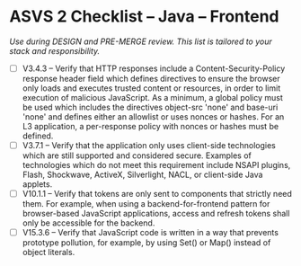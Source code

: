 # ASVS 2 Checklist – Java – Frontend

_Use during DESIGN and PRE-MERGE review. This list is tailored to your stack and responsibility._

- [ ] V3.4.3 – Verify that HTTP responses include a Content-Security-Policy response header field which defines directives to ensure the browser only loads and executes trusted content or resources, in order to limit execution of malicious JavaScript. As a minimum, a global policy must be used which includes the directives object-src 'none' and base-uri 'none' and defines either an allowlist or uses nonces or hashes. For an L3 application, a per-response policy with nonces or hashes must be defined.
- [ ] V3.7.1 – Verify that the application only uses client-side technologies which are still supported and considered secure. Examples of technologies which do not meet this requirement include NSAPI plugins, Flash, Shockwave, ActiveX, Silverlight, NACL, or client-side Java applets.
- [ ] V10.1.1 – Verify that tokens are only sent to components that strictly need them. For example, when using a backend-for-frontend pattern for browser-based JavaScript applications, access and refresh tokens shall only be accessible for the backend.
- [ ] V15.3.6 – Verify that JavaScript code is written in a way that prevents prototype pollution, for example, by using Set() or Map() instead of object literals.
